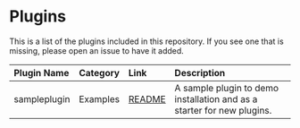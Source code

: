 # Plugins

This is a list of the plugins included in this repository. If you see one that is missing, please open an issue to have it added.

| Plugin Name    | Category     | Link                                     | Description                                                               |
| :------------- | :----------- | :--------------------------------------- | :------------------------------------------------------------------------ |
|  sampleplugin  | Examples     | [README](plugins/sampleplugin/README.md) | A sample plugin to demo installation and as a starter for new plugins.    |